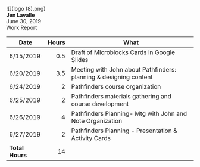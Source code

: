 ![](logo (8).png) <br>
**Jen Lavalle**<br>
June 30, 2019<br>
Work Report 

| Date      | Hours | What |
|-----------|------:|------|
| 6/15/2019  |	  0.5 | Draft of Microblocks Cards in Google Slides|
| 6/20/2019  |   3.5 | Meeting with John about Pathfinders: planning & designing content |
| 6/24/2019 |   2 | Pathfinders course organization |
| 6/25/2019 |   2 | Pathfinders materials gathering and course development
| 6/26/2019 |   4 | Pathfinders Planning- Mtg with John and Note Organization |
| 6/27/2019 |   2 | Pathfinders Planning - Presentation & Activity Cards |
| **Total Hours** |    14 | 


